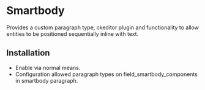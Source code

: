 # Smartbody

Provides a custom paragraph type, ckeditor plugin and functionality to allow entities to be positioned sequentially inline with text.

## Installation

* Enable via normal means.
* Configuration allowed paragraph types on field_smartbody_components in smartbody paragraph.
